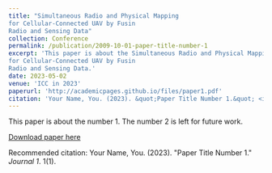 ```yaml
---
title: "Simultaneous Radio and Physical Mapping
for Cellular-Connected UAV by Fusin
Radio and Sensing Data"
collection: Conference
permalink: /publication/2009-10-01-paper-title-number-1
excerpt: 'This paper is about the Simultaneous Radio and Physical Mapping
for Cellular-Connected UAV by Fusin
Radio and Sensing Data.'
date: 2023-05-02
venue: 'ICC in 2023'
paperurl: 'http://academicpages.github.io/files/paper1.pdf'
citation: 'Your Name, You. (2023). &quot;Paper Title Number 1.&quot; <i>Journal 1</i>. 1(1).'
---
```

This paper is about the number 1. The number 2 is left for future work.

[Download paper here](http://academicpages.github.io/files/paper1.pdf)

Recommended citation: Your Name, You. (2023). "Paper Title Number 1." <i>Journal 1</i>. 1(1).